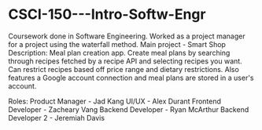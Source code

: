 # CSCI-150---Intro-Softw-Engr
Coursework done in Software Engineering. Worked as a project manager for a project using the waterfall method.
Main project - Smart Shop
Description: Meal plan creation app. Create meal plans by searching through recipes fetched by a recipe API and selecting recipes you want. Can restrict recipes based off price range and dietary restrictions. Also features a Google account connection and meal plans are stored in a user's account.

Roles:
Product Manager - Jad Kang
UI/UX - Alex Durant
Frontend Developer - Zacheary Vang
Backend Developer - Ryan McArthur
Backend Developer 2 - Jeremiah Davis